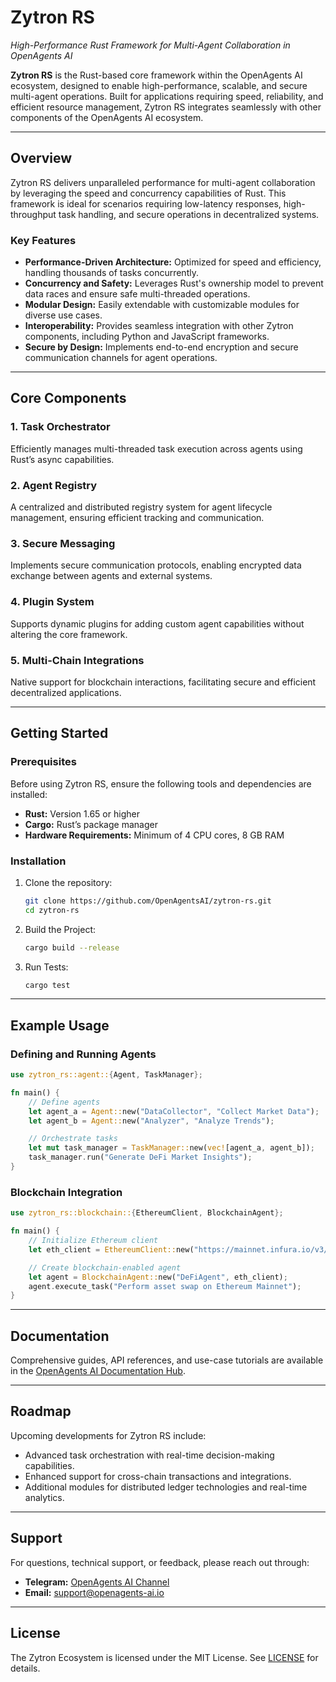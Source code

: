 # Zytron RS

*High-Performance Rust Framework for Multi-Agent Collaboration in OpenAgents AI*

**Zytron RS** is the Rust-based core framework within the OpenAgents AI ecosystem, designed to enable high-performance, scalable, and secure multi-agent operations. Built for applications requiring speed, reliability, and efficient resource management, Zytron RS integrates seamlessly with other components of the OpenAgents AI ecosystem.

---

## **Overview**

Zytron RS delivers unparalleled performance for multi-agent collaboration by leveraging the speed and concurrency capabilities of Rust. This framework is ideal for scenarios requiring low-latency responses, high-throughput task handling, and secure operations in decentralized systems.

### **Key Features**
- **Performance-Driven Architecture:** Optimized for speed and efficiency, handling thousands of tasks concurrently.
- **Concurrency and Safety:** Leverages Rust's ownership model to prevent data races and ensure safe multi-threaded operations.
- **Modular Design:** Easily extendable with customizable modules for diverse use cases.
- **Interoperability:** Provides seamless integration with other Zytron components, including Python and JavaScript frameworks.
- **Secure by Design:** Implements end-to-end encryption and secure communication channels for agent operations.

---

## **Core Components**

### **1. Task Orchestrator**
Efficiently manages multi-threaded task execution across agents using Rust’s async capabilities.

### **2. Agent Registry**
A centralized and distributed registry system for agent lifecycle management, ensuring efficient tracking and communication.

### **3. Secure Messaging**
Implements secure communication protocols, enabling encrypted data exchange between agents and external systems.

### **4. Plugin System**
Supports dynamic plugins for adding custom agent capabilities without altering the core framework.

### **5. Multi-Chain Integrations**
Native support for blockchain interactions, facilitating secure and efficient decentralized applications.

---

## **Getting Started**

### **Prerequisites**
Before using Zytron RS, ensure the following tools and dependencies are installed:
- **Rust:** Version 1.65 or higher
- **Cargo:** Rust’s package manager
- **Hardware Requirements:** Minimum of 4 CPU cores, 8 GB RAM

### **Installation**
1. Clone the repository:
   ```bash
   git clone https://github.com/OpenAgentsAI/zytron-rs.git
   cd zytron-rs
   ```
2. Build the Project:
   ```bash
   cargo build --release
   ```
3. Run Tests:
   ```bash
   cargo test
   ```

---

## **Example Usage**

### **Defining and Running Agents**
```rust
use zytron_rs::agent::{Agent, TaskManager};  

fn main() {  
    // Define agents  
    let agent_a = Agent::new("DataCollector", "Collect Market Data");  
    let agent_b = Agent::new("Analyzer", "Analyze Trends");  

    // Orchestrate tasks  
    let mut task_manager = TaskManager::new(vec![agent_a, agent_b]);  
    task_manager.run("Generate DeFi Market Insights");  
}
```

### **Blockchain Integration**
```rust
use zytron_rs::blockchain::{EthereumClient, BlockchainAgent};  

fn main() {  
    // Initialize Ethereum client  
    let eth_client = EthereumClient::new("https://mainnet.infura.io/v3/YOUR_API_KEY");  

    // Create blockchain-enabled agent  
    let agent = BlockchainAgent::new("DeFiAgent", eth_client);  
    agent.execute_task("Perform asset swap on Ethereum Mainnet");  
}
```

---

## **Documentation**
Comprehensive guides, API references, and use-case tutorials are available in the [OpenAgents AI Documentation Hub](https://academy.openagents-ai.io).

---

## **Roadmap**
Upcoming developments for Zytron RS include:
- Advanced task orchestration with real-time decision-making capabilities.
- Enhanced support for cross-chain transactions and integrations.
- Additional modules for distributed ledger technologies and real-time analytics.

---

## **Support**
For questions, technical support, or feedback, please reach out through:
- **Telegram:** [OpenAgents AI Channel](https://t.me/OpenAgents_AI)
- **Email:** support@openagents-ai.io

---

## **License**
The Zytron Ecosystem is licensed under the MIT License. See [LICENSE](LICENSE.md) for details.